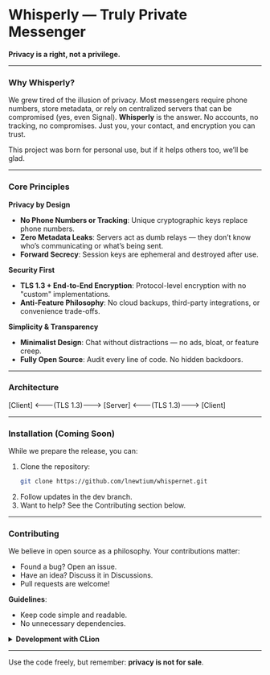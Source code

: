 # Whisperly — Truly Private Messenger
**Privacy is a right, not a privilege.**

---

### Why Whisperly?
We grew tired of the illusion of privacy. Most messengers require phone numbers, store metadata, or rely on centralized servers that can be compromised (yes, even Signal). **Whisperly** is the answer. No accounts, no tracking, no compromises. Just you, your contact, and encryption you can trust.

This project was born for personal use, but if it helps others too, we’ll be glad.

---

### Core Principles
**Privacy by Design**
- **No Phone Numbers or Tracking**: Unique cryptographic keys replace phone numbers.
- **Zero Metadata Leaks**: Servers act as dumb relays — they don’t know who’s communicating or what’s being sent.
- **Forward Secrecy**: Session keys are ephemeral and destroyed after use.

**Security First**
- **TLS 1.3 + End-to-End Encryption**: Protocol-level encryption with no "custom" implementations.
- **Anti-Feature Philosophy**: No cloud backups, third-party integrations, or convenience trade-offs.

**Simplicity & Transparency**
- **Minimalist Design**: Chat without distractions — no ads, bloat, or feature creep.
- **Fully Open Source**: Audit every line of code. No hidden backdoors.

---

### Architecture
[Client] <---(TLS 1.3)---> [Server] <---(TLS 1.3)---> [Client]

---

### Installation (Coming Soon)
While we prepare the release, you can:
1. Clone the repository:
   ```bash  
   git clone https://github.com/lnewtium/whispernet.git 
2. Follow updates in the dev branch.
3. Want to help? See the Contributing section below.

---

### Contributing
We believe in open source as a philosophy. Your contributions matter:
- Found a bug? Open an issue.
- Have an idea? Discuss it in Discussions.
- Pull requests are welcome!

**Guidelines**:
- Keep code simple and readable.
- No unnecessary dependencies.

<details>
<summary><strong>Development with CLion</strong></summary>

1. **Create New Toolchain**
   1. **Open:** `File → Settings → Build, Execution, Deployment → Toolchains`
   2. **Add Toolchain:** Click `+` → `New Toolchain` → `System`
   3. **Configure fields:**

   | **CMake**      | `$PROJECT_DIR$/.nix/nix-cmake.sh`      |
   |----------------|----------------------------------------|
   | **C Compiler** | `$PROJECT_DIR$/.nix/gcc`               |
   | **C++ Compiler**| `$PROJECT_DIR$/.nix/g++`               |
   | **Build Tool** | `$PROJECT_DIR$/.nix/make`              |

2. **Configure CMake Profile**

   1. **Go to:** `File → Settings → Build, Execution, Deployment → CMake`
   2. Select the **toolchain** you created


3. **Try To Build**
</details>

---

Use the code freely, but remember: **privacy is not for sale**.
